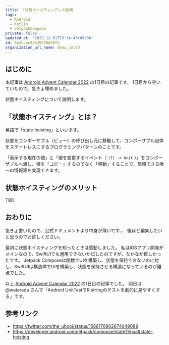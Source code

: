 ```yaml
---
title: 「状態ホイスティング」の説明
tags:
  - Android
  - Kotlin
  - JetpackCompose
private: false
updated_at: '2022-12-01T23:34:43+09:00'
id: 6b3ccac83539576d20f3
organization_url_name: dena_coltd
---
```

## はじめに

本記事は [Android Advent Calendar 2022](https://qiita.com/advent-calendar/2022/android) の1日目の記事です。
1日目から空いていたので、急きょ埋めました。

状態ホイスティングについて説明します。

## 「状態ホイスティング」とは？

英語で「state hoisting」といいます。

状態をコンポーザブル（ビュー）の呼び出し元に移動して、コンポーザブル自体をステートレスにするプログラミングパターンのことです。

「表示する現在の値」と「値を変更するイベント（ `(T) -> Unit` ）」をコンポーザブルへ渡し、値を「コピー」するのでなく「移動」することで、信頼できる唯一の情報源を実現できます。

## 状態ホイスティングのメリット

TBD

## おわりに

急きょ書いたので、公式ドキュメントより中身が薄いです、、
後ほど編集したいと思うのでお許しください。

最初に状態ホイスティングを知ったときは感動しました。
私はiOSアプリ開発がメインなので、SwiftUIでも適用できないか試したのですが、なかなか難しかったです。
Jetpack Composeは関数でUIを構築し、状態を保持できないのに対し、SwiftUIは構造体でUIを構築し、状態を保持させる構造になっているのが難点でした。

以上 [Android Advent Calendar 2022](https://qiita.com/advent-calendar/2022/android) の1日目の記事でした。
明日は @waterada さんで「Android UnitTestでR.stringのテストを劇的に見やすくする」です。

## 参考リンク

- https://twitter.com/the_uhooi/status/1586176902674649089
- https://developer.android.com/jetpack/compose/state?hl=ja#state-hoisting
